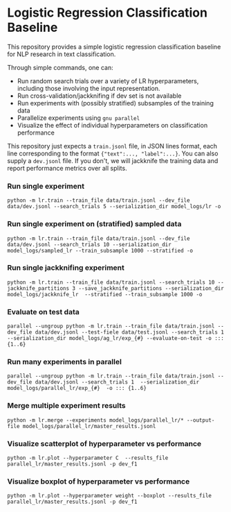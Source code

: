 # Logistic Regression Classification Baseline


This repository provides a simple logistic regression classification baseline for NLP research in text classification.

Through simple commands, one can:

* Run random search trials over a variety of LR hyperparameters, including those involving the input representation.
* Run cross-validation/jackknifing if dev set is not available
* Run experiments with (possibly stratified) subsamples of the training data
* Parallelize experiments using `gnu parallel`
* Visualize the effect of individual hyperparameters on classification performance

This repository just expects a `train.jsonl` file, in JSON lines format, each line corresponding to the format `{"text":..., "label":...}`. You can also supply a `dev.jsonl` file. If you don't, we will jackknife the training data and report performance metrics over all splits. 

### Run single experiment

```
python -m lr.train --train_file data/train.jsonl --dev_file data/dev.jsonl --search_trials 5 --serialization_dir model_logs/lr -o
```

### Run single experiment on (stratified) sampled data

```
python -m lr.train --train_file data/train.jsonl --dev_file data/dev.jsonl --search_trials 10 --serialization_dir model_logs/sampled_lr --train_subsample 1000 --stratified -o
```

### Run single jackknifing experiment

```
python -m lr.train --train_file data/train.jsonl --search_trials 10 --jackknife_partitions 3 --save_jackknife_partitions --serialization_dir model_logs/jackknife_lr  --stratified --train_subsample 1000 -o
```

### Evaluate on test data

```
parallel --ungroup python -m lr.train --train_file data/train.jsonl --dev_file data/dev.jsonl --test-fiele data/test.jsonl --search_trials 1  --serialization_dir model_logs/ag_lr/exp_{#} --evaluate-on-test -o ::: {1..6}
```


### Run many experiments in parallel

```
parallel --ungroup python -m lr.train --train_file data/train.jsonl --dev_file data/dev.jsonl --search_trials 1  --serialization_dir model_logs/parallel_lr/exp_{#}  -o ::: {1..6}
```


### Merge multiple experiment results

```
python -m lr.merge --experiments model_logs/parallel_lr/* --output-file model_logs/parallel_lr/master_results.jsonl
```

### Visualize scatterplot of hyperparameter vs performance

```
python -m lr.plot --hyperparameter C  --results_file parallel_lr/master_results.jsonl -p dev_f1 
```


### Visualize boxplot of hyperparameter vs performance

```
python -m lr.plot --hyperparameter weight --boxplot --results_file parallel_lr/master_results.jsonl -p dev_f1 
```

